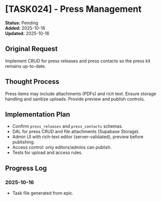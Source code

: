 # [TASK024] - Press Management

**Status:** Pending  
**Added:** 2025-10-16  
**Updated:** 2025-10-16

## Original Request

Implement CRUD for press releases and press contacts so the press kit remains up-to-date.

## Thought Process

Press items may include attachments (PDFs) and rich text. Ensure storage handling and sanitize uploads. Provide preview and publish controls.

## Implementation Plan

- Confirm `press_releases` and `press_contacts` schemas.
- DAL for press CRUD and file attachments (Supabase Storage).
- Admin UI with rich-text editor (server-validated), preview before publishing.
- Access control: only editors/admins can publish.
- Tests for upload and access rules.

## Progress Log

### 2025-10-16

- Task file generated from epic.
